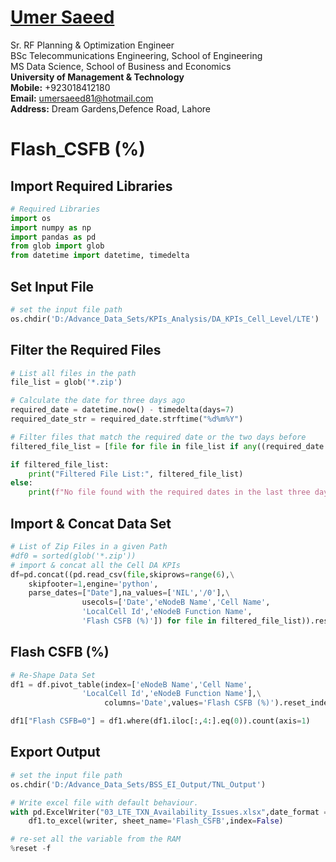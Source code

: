 #  [Umer Saeed](https://www.linkedin.com/in/engumersaeed/)
Sr. RF Planning & Optimization Engineer<br>
BSc Telecommunications Engineering, School of Engineering<br>
MS Data Science, School of Business and Economics<br>
**University of Management & Technology**<br>
**Mobile:**     +923018412180<br>
**Email:**  umersaeed81@hotmail.com<br>
**Address:** Dream Gardens,Defence Road, Lahore<br>

# Flash_CSFB (%)

## Import Required Libraries


```python
# Required Libraries
import os
import numpy as np
import pandas as pd
from glob import glob
from datetime import datetime, timedelta
```

## Set Input File 


```python
# set the input file path
os.chdir('D:/Advance_Data_Sets/KPIs_Analysis/DA_KPIs_Cell_Level/LTE')
```

## Filter the Required Files


```python
# List all files in the path
file_list = glob('*.zip')

# Calculate the date for three days ago
required_date = datetime.now() - timedelta(days=7)
required_date_str = required_date.strftime("%d%m%Y")

# Filter files that match the required date or the two days before
filtered_file_list = [file for file in file_list if any((required_date + timedelta(days=i)).strftime("%d%m%Y") in file for i in range(7))]

if filtered_file_list:
    print("Filtered File List:", filtered_file_list)
else:
    print(f"No file found with the required dates in the last three days.")
```

## Import & Concat Data Set


```python
# List of Zip Files in a given Path
#df0 = sorted(glob('*.zip'))
# import & concat all the Cell DA KPIs
df=pd.concat((pd.read_csv(file,skiprows=range(6),\
    skipfooter=1,engine='python',
    parse_dates=["Date"],na_values=['NIL','/0'],\
                usecols=['Date','eNodeB Name','Cell Name',
                'LocalCell Id','eNodeB Function Name',
                'Flash CSFB (%)']) for file in filtered_file_list)).reset_index(drop=True)
```

## Flash CSFB (%)


```python
# Re-Shape Data Set
df1 = df.pivot_table(index=['eNodeB Name','Cell Name',
                'LocalCell Id','eNodeB Function Name'],\
                     columns='Date',values='Flash CSFB (%)').reset_index()
```


```python
df1["Flash CSFB=0"] = df1.where(df1.iloc[:,4:].eq(0)).count(axis=1)
```

## Export Output


```python
# set the input file path
os.chdir('D:/Advance_Data_Sets/BSS_EI_Output/TNL_Output')
```


```python
# Write excel file with default behaviour.
with pd.ExcelWriter("03_LTE_TXN_Availability_Issues.xlsx",date_format = 'dd-mm-yyyy',datetime_format='dd-mm-yyyy') as writer:
    df1.to_excel(writer, sheet_name='Flash_CSFB',index=False)
```


```python
# re-set all the variable from the RAM
%reset -f
```
